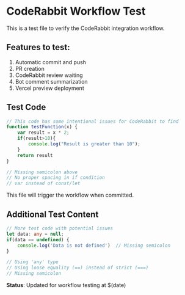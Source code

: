 # CodeRabbit Workflow Test

This is a test file to verify the CodeRabbit integration workflow.

## Features to test:

1. Automatic commit and push
2. PR creation
3. CodeRabbit review waiting
4. Bot comment summarization
5. Vercel preview deployment

## Test Code

```javascript
// This code has some intentional issues for CodeRabbit to find
function testFunction(x) {
    var result = x * 2;
    if(result>10){
        console.log("Result is greater than 10");
    }
    return result
}

// Missing semicolon above
// No proper spacing in if condition
// var instead of const/let
```

This file will trigger the workflow when committed.

## Additional Test Content

```typescript
// More test code with potential issues
let data: any = null;
if(data == undefined) {
    console.log('Data is not defined')  // Missing semicolon
}

// Using 'any' type
// Using loose equality (==) instead of strict (===)
// Missing semicolon
```

**Status**: Updated for workflow testing at $(date)
